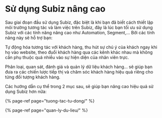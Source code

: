 # Sử dụng Subiz nâng cao

Sau giai đoạn đầu sử dụng Subiz, đặc biệt là khi bạn đã biết cách thiết lập môi trường tương tác và làm việc trên Subiz, đây là lúc bạn tối ưu sử dụng Subiz với các tính năng nâng cao như Automation, Segment,... Bởi các tính năng này sẽ hỗ trợ bạn:

Tự động hóa tương tác với khách hàng, thu hút sự chú ý của khách ngay khi họ vào website, theo đuổi khách hàng qua các kênh khác nhau mà không cần phụ thuộc quá nhiều vào sự hiện diện của nhân viên trực.

Phân loại, quan sát, đánh giá và quản lý dữ liệu khách hàng… sẽ giúp bạn đưa ra các chiến lược tiếp thị và chăm sóc khách hàng hiệu quả riêng cho từng đối tượng khách hàng.

Các hướng dẫn cụ thể trong 2 mục sau, sẽ giúp bạn nâng cao hiệu quả sử dụng Subiz hơn nữa:

{% page-ref page="tuong-tac-tu-dong/" %}

{% page-ref page="quan-ly-du-lieu/" %}

